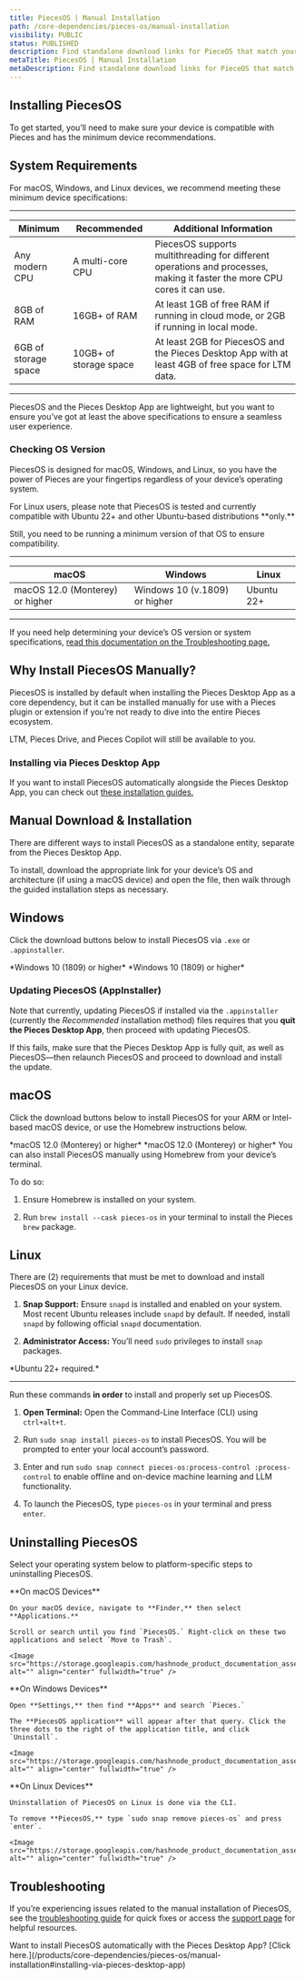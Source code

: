 ```yaml
---
title: PiecesOS | Manual Installation
path: /core-dependencies/pieces-os/manual-installation
visibility: PUBLIC
status: PUBLISHED
description: Find standalone download links for PieceOS that match your system’s operating system (OS) or architecture, or download PiecesOS automatically with the Pieces Desktop App.
metaTitle: PiecesOS | Manual Installation
metaDescription: Find standalone download links for PieceOS that match your system’s operating system (OS) or architecture, or download PiecesOS automatically with the Pieces Desktop App.
---
```


## Installing PiecesOS

To get started, you’ll need to make sure your device is compatible with Pieces and has the minimum device recommendations.

## System Requirements

For macOS, Windows, and Linux devices, we recommend meeting these minimum device specifications:

***

| **Minimum**          | **Recommended**        | **Additional Information**                                                                                               |
| -------------------- | ---------------------- | ------------------------------------------------------------------------------------------------------------------------ |
| Any modern CPU       | A multi-core CPU       | PiecesOS supports multithreading for different operations and processes, making it faster the more CPU cores it can use. |
| 8GB of RAM           | 16GB+ of RAM           | At least 1GB of free RAM if running in cloud mode, or 2GB if running in local mode.                                      |
| 6GB of storage space | 10GB+ of storage space | At least 2GB for PiecesOS and the Pieces Desktop App with at least 4GB of free space for LTM data.                       |

***

PiecesOS and the Pieces Desktop App are lightweight, but you want to ensure you’ve got at least the above specifications to ensure a seamless user experience.

### Checking OS Version

PiecesOS is designed for macOS, Windows, and Linux, so you have the power of Pieces are your fingertips regardless of your device’s operating system.

<Callout type="alert">
  For Linux users, please note that PiecesOS is tested and currently compatible with Ubuntu 22+ and other Ubuntu-based distributions **only.**
</Callout>

Still, you need to be running a minimum version of that OS to ensure compatibility.

***

| **macOS**                       | **Windows**                   | **Linux**  |
| ------------------------------- | ----------------------------- | ---------- |
| macOS 12.0 (Monterey) or higher | Windows 10 (v.1809) or higher | Ubuntu 22+ |

***

If you need help determining your device’s OS version or system specifications, [read this documentation on the Troubleshooting page.](/products/core-dependencies/pieces-os/troubleshooting#common-installation-issues)

## Why Install PiecesOS Manually?

PiecesOS is installed by default when installing the Pieces Desktop App as a core dependency, but it can be installed manually for use with a Pieces plugin or extension if you’re not ready to dive into the entire Pieces ecosystem.

LTM, Pieces Drive, and Pieces Copilot will still be available to you.

### Installing via Pieces Desktop App

If you want to install PiecesOS automatically alongside the Pieces Desktop App, you can check out [these installation guides.](/products/desktop/download)

## Manual Download & Installation

There are different ways to install PiecesOS as a standalone entity, separate from the Pieces Desktop App.

To install, download the appropriate link for your device’s OS and architecture (if using a macOS device) and open the file, then walk through the guided installation steps as necessary.

## Windows

Click the download buttons below to install PiecesOS via `.exe` or `.appinstaller`.

<CardGroup cols={2}>
  <Card title="Download — Windows (.exe)" image="https://cdn.hashnode.com/res/hashnode/image/upload/v1741278772635/8eb6e27d-92f4-4f0a-9108-54f78d55869c.webp" href="https://builds.pieces.app/stages/production/os_server/windows-exe/download?download=true&product=DOCUMENTATION_WEBSITE?download=true&product=DOCUMENTATION_WEBSITE&ga_visitor=286281413.1724689222">
    *Windows 10 (1809) or higher*
  </Card>

  <Card title="Download — Windows (.appinstaller)" image="https://cdn.hashnode.com/res/hashnode/image/upload/v1741278775019/5698a601-e779-4e66-86e2-78600fd02341.webp" href="https://builds.pieces.app/stages/production/appinstaller/os_server.appinstaller?download=true&product=DOCUMENTATION_WEBSITE&ga_visitor=286281413.1724689222">
    *Windows 10 (1809) or higher*
  </Card>
</CardGroup>

### Updating PiecesOS (AppInstaller)

Note that currently, updating PiecesOS if installed via the `.appinstaller` (currently the *Recommended* installation method) files requires that you **quit the Pieces Desktop App**, then proceed with updating PiecesOS.

If this fails, make sure that the Pieces Desktop App is fully quit, as well as PiecesOS—then relaunch PiecesOS and proceed to download and install the update.

## macOS

Click the download buttons below to install PiecesOS for your ARM or Intel-based macOS device, or use the Homebrew instructions below.

<CardGroup cols={2}>
  <Card title="Download — ARM (.DMG)" image="https://cdn.hashnode.com/res/hashnode/image/upload/v1741278778335/5e8536c4-ec50-4050-9b95-314d7eb52a2c.webp" href="https://builds.pieces.app/stages/production/os_server/dmg-arm64/download?download=true&product=DOCUMENTATION_WEBSITE&ga_visitor=286281413.1724689222">
    *macOS 12.0 (Monterey) or higher*
  </Card>

  <Card title="Download — Intel (.DMG)" image="https://cdn.hashnode.com/res/hashnode/image/upload/v1741278781040/5556905b-856d-4ccd-b429-06c8b628e3bf.webp" href="https://builds.pieces.app/stages/production/os_server/dmg/download?download=true&product=DOCUMENTATION_WEBSITE&ga_visitor=286281413.1724689222">
    *macOS 12.0 (Monterey) or higher*
  </Card>
</CardGroup>

<Card title="Installing via Homebrew" image="https://cdn.hashnode.com/res/hashnode/image/upload/v1741278788730/10f164ce-cf9a-4260-9dd0-f92e23458ef9.png">
  You can also install PiecesOS manually using Homebrew from your device’s terminal.

  To do so:

  1. Ensure Homebrew is installed on your system.

  2. Run `brew install --cask pieces-os` in your terminal to install the Pieces `brew` package.
</Card>

## Linux

There are (2) requirements that must be met to download and install PiecesOS on your Linux device.

1. **Snap Support:** Ensure `snapd` is installed and enabled on your system. Most recent Ubuntu releases include `snapd` by default. If needed, install `snapd` by following official `snapd` documentation.

2. **Administrator Access:** You’ll need `sudo` privileges to install `snap` packages.

<Card title="Download — Linux" image="https://cdn.hashnode.com/res/hashnode/image/upload/v1741278623090/598e61f4-9d33-4ce0-919d-781762b3b0f9.webp">
  *Ubuntu 22+ required.*

  ***

  Run these commands **in order** to install and properly set up PiecesOS.

  1. **Open Terminal:** Open the Command-Line Interface (CLI) using `ctrl+alt+t`.

  2. Run `sudo snap install pieces-os` to install PiecesOS. You will be prompted to enter your local account’s password.

  3. Enter and run `sudo snap connect pieces-os:process-control :process-control` to enable offline and on-device machine learning and LLM functionality.

  4. To launch the PiecesOS, type `pieces-os` in your terminal and press `enter`.
</Card>

## Uninstalling PiecesOS

Select your operating system below to platform-specific steps to uninstalling PiecesOS.

<Tabs>
  <TabItem title="macOS">
    **On macOS Devices**

    On your macOS device, navigate to **Finder,** then select **Applications.**

    Scroll or search until you find `PiecesOS.` Right-click on these two applications and select `Move to Trash`.

    <Image src="https://storage.googleapis.com/hashnode_product_documentation_assets/meet_pieces_assets/meet_pieces/get_started/macos/macos_how_to_uninstall_pfd.gif" alt="" align="center" fullwidth="true" />
  </TabItem>

  <TabItem title="Windows">
    **On Windows Devices**

    Open **Settings,** then find **Apps** and search `Pieces.`

    The **PiecesOS application** will appear after that query. Click the three dots to the right of the application title, and click `Uninstall`.

    <Image src="https://storage.googleapis.com/hashnode_product_documentation_assets/meet_pieces_assets/meet_pieces/get_started/windows/uninstalling_on_windows.gif" alt="" align="center" fullwidth="true" />
  </TabItem>

  <TabItem title="Linux">
    **On Linux Devices**

    Uninstallation of PiecesOS on Linux is done via the CLI.

    To remove **PiecesOS,** type `sudo snap remove pieces-os` and press `enter`.

    <Image src="https://storage.googleapis.com/hashnode_product_documentation_assets/meet_pieces_assets/meet_pieces/get_started_linux/uninstall_pfd_from_terminal.png" alt="" align="center" fullwidth="true" />
  </TabItem>
</Tabs>

## Troubleshooting

If you’re experiencing issues related to the manual installation of PiecesOS, see the [troubleshooting guide](/products/core-dependencies/pieces-os/troubleshooting#piecesos--troubleshooting) for quick fixes or access the [support page](/products/support) for helpful resources.

<Callout type="info">
  Want to install PiecesOS automatically with the Pieces Desktop App? [Click here.](/products/core-dependencies/pieces-os/manual-installation#installing-via-pieces-desktop-app)
</Callout>